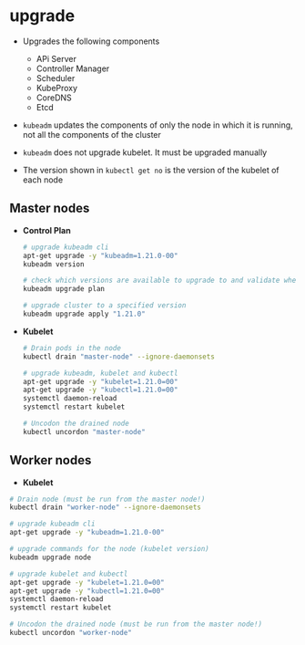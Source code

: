 # upgrade

- Upgrades the following components

  - APi Server
  - Controller Manager
  - Scheduler
  - KubeProxy
  - CoreDNS
  - Etcd

- `kubeadm` updates the components of only the node in which it is running, not all the components of the cluster
- `kubeadm` does not upgrade kubelet. It must be upgraded manually
- The version shown in `kubectl get no` is the version of the kubelet of each node

## Master nodes

- **Control Plan**

  ```sh
  # upgrade kubeadm cli
  apt-get upgrade -y "kubeadm=1.21.0-00"
  kubeadm version

  # check which versions are available to upgrade to and validate whether your current cluster is upgradeable
  kubeadm upgrade plan

  # upgrade cluster to a specified version
  kubeadm upgrade apply "1.21.0"
  ```

- **Kubelet**

  ```sh
  # Drain pods in the node
  kubectl drain "master-node" --ignore-daemonsets

  # upgrade kubeadm, kubelet and kubectl
  apt-get upgrade -y "kubelet=1.21.0=00"
  apt-get upgrade -y "kubectl=1.21.0=00"
  systemctl daemon-reload
  systemctl restart kubelet

  # Uncodon the drained node
  kubectl uncordon "master-node"
  ```

## Worker nodes

- **Kubelet**

```sh
# Drain node (must be run from the master node!)
kubectl drain "worker-node" --ignore-daemonsets

# upgrade kubeadm cli
apt-get upgrade -y "kubeadm=1.21.0-00"

# upgrade commands for the node (kubelet version)
kubeadm upgrade node

# upgrade kubelet and kubectl
apt-get upgrade -y "kubelet=1.21.0=00"
apt-get upgrade -y "kubectl=1.21.0=00"
systemctl daemon-reload
systemctl restart kubelet

# Uncodon the drained node (must be run from the master node!)
kubectl uncordon "worker-node"
```
